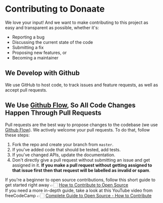 # Contributing to Donaate

We love your input! And we want to make contributing to this project as easy and transparent as possible, whether it's:

- Reporting a bug
- Discussing the current state of the code
- Submitting a fix
- Proposing new features, or
- Becoming a maintainer

## We Develop with Github

We use GitHub to host code, to track issues and feature requests, as well as accept pull requests.

## We Use [Github Flow](https://guides.github.com/introduction/flow/index.html), So All Code Changes Happen Through Pull Requests

Pull requests are the best way to propose changes to the codebase (we use [Github Flow](https://guides.github.com/introduction/flow/index.html)). We actively welcome your pull requests. To do that, follow these steps:

1. Fork the repo and create your branch from `master`.
2. If you've added code that should be tested, add tests.
3. If you've changed APIs, update the documentation.
4. Don't directly give a pull request without submitting an issue and get assigned in it. **If you make a pull request without getting assigned to that issue first then that request will be labelled as invalid or spam**.

If you're a beginner to open source contributions, follow this short guide to get started right away 👉🏻 [How to Contribute to Open Source](https://opensource.guide/how-to-contribute/)
<br>
If you need a more in-depth guide, take a look at this YouTube video from freeCodeCamp 👉🏻 [Complete Guide to Open Source - How to Contribute](https://www.youtube.com/watch?v=yzeVMecydCE)
